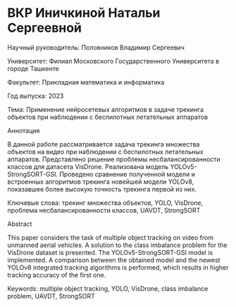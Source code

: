 # ВКР Иничкиной Натальи Сергеевной
Научный руководитель: Половников Владимир Сергеевич

Университет: Филиал Московского Государственного Университета в городе Ташкенте

Факультет: Прикладная математика и информатика

Год выпуска: 2023

Тема: Применение нейросетевых алгоритмов в задаче трекинга объектов при наблюдении с беспилотных летательных аппаратов

Аннотация

В данной работе рассматривается задача трекинга множества объектов на видео при наблюдении с беспилотных летательных аппаратов. Представлено решение проблемы несбалансированности классов для датасета VisDrone. Реализована модель YOLOv5-StrongSORT-GSI. Проведено сравнение полученной модели и встроенных алгоритмов трекинга новейшей модели YOLOv8, показавшее более высокую точность трекинга первой из них.

Ключевые слова: трекинг множества объектов, YOLO, VisDrone, проблема несбалансированности классов, UAVDT, StrongSORT
    
Abstract

This paper considers the task of multiple object tracking on video from unmanned aerial vehicles. A solution to the class imbalance problem for the VisDrone dataset is presented. The YOLOv5-StrongSORT-GSI model is implemented. A comparison between the obtained model and the newest YOLOv8 integrated tracking algorithms is performed, which results in higher tracking accuracy of the first one.

Keywords: multiple object tracking, YOLO, VisDrone, class imbalance problem, UAVDT, StrongSORT
